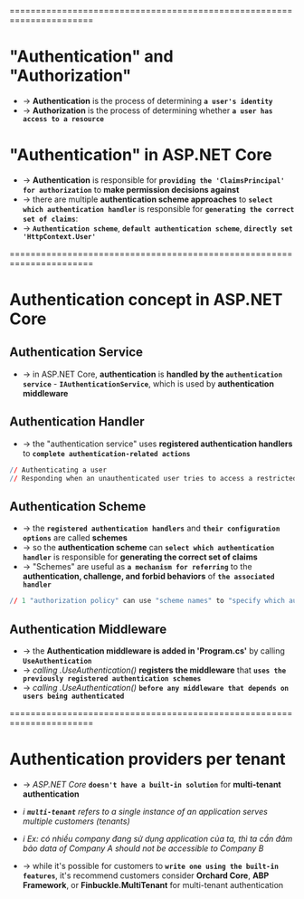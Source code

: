 ======================================================================
# "Authentication" and "Authorization"
* -> **Authentication** is the process of determining **`a user's identity`**
* -> **Authorization** is the process of determining whether **`a user has access to a resource`**

# "Authentication" in ASP.NET Core
* -> **Authentication** is responsible for **`providing the 'ClaimsPrincipal' for authorization`** to **make permission decisions against**
* -> there are multiple **authentication scheme approaches** to **`select which authentication handler`** is responsible for **`generating the correct set of claims`**: 
* -> **`Authentication scheme`**, **`default authentication scheme`**, **`directly set 'HttpContext.User'`**

======================================================================
# Authentication concept in ASP.NET Core

## Authentication Service
* -> in ASP.NET Core, **authentication** is **handled by the `authentication service`** - **`IAuthenticationService`**, which is used by **authentication middleware** 

## Authentication Handler
* -> the "authentication service" uses **registered authentication handlers** to **`complete authentication-related actions`**

```r - Examples of "authentication-related actions" include:
// Authenticating a user
// Responding when an unauthenticated user tries to access a restricted resource
```

## Authentication Scheme
* -> the **`registered authentication handlers`** and **`their configuration options`** are called **schemes**
* -> so the **authentication scheme** can **`select which authentication handler`** is responsible for **generating the correct set of claims**
* -> "Schemes" are useful as **`a mechanism for referring`** to the **authentication, challenge, and forbid behaviors** of **`the associated handler`**

```r - Example: 
// 1 "authorization policy" can use "scheme names" to "specify which authentication scheme (or schemes)"  should be "used to authenticate the user"
```

## Authentication Middleware
* -> the **Authentication middleware is added in 'Program.cs'** by calling **`UseAuthentication`**
* -> _calling .UseAuthentication()_ **registers the middleware** that **`uses the previously registered authentication schemes`**
* -> _calling .UseAuthentication()_ **`before any middleware that depends on users being authenticated`**

======================================================================
# Authentication providers per tenant
* -> _ASP.NET Core_ **`doesn't have a built-in solution`** for **multi-tenant authentication** 
* _i **`multi-tenant`** refers to a single instance of an application serves multiple customers (tenants)_
* _i Ex: có nhiều company đang sử dụng application của ta, thì ta cần đảm bảo data of Company A should not be accessible to Company B_

* -> while it's possible for customers to **`write one using the built-in features`**, it's recommend customers consider **Orchard Core**, **ABP Framework**, or **Finbuckle.MultiTenant** for multi-tenant authentication

